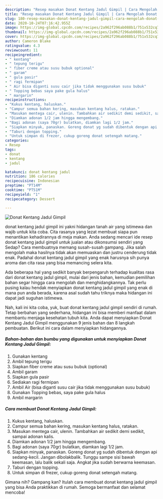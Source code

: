 ```yaml
---
description: "Resep masakan Donat Kentang Jadul Gimpil | Cara Mengolah Donat Kentang Jadul Gimpil Yang Enak Banget"
title: "Resep masakan Donat Kentang Jadul Gimpil | Cara Mengolah Donat Kentang Jadul Gimpil Yang Enak Banget"
slug: 180-resep-masakan-donat-kentang-jadul-gimpil-cara-mengolah-donat-kentang-jadul-gimpil-yang-enak-banget
date: 2020-10-24T07:16:42.955Z
image: https://img-global.cpcdn.com/recipes/2a962f296ab088b1/751x532cq70/donat-kentang-jadul-gimpil-foto-resep-utama.jpg
thumbnail: https://img-global.cpcdn.com/recipes/2a962f296ab088b1/751x532cq70/donat-kentang-jadul-gimpil-foto-resep-utama.jpg
cover: https://img-global.cpcdn.com/recipes/2a962f296ab088b1/751x532cq70/donat-kentang-jadul-gimpil-foto-resep-utama.jpg
author: Cameron Blake
ratingvalue: 4.3
reviewcount: 11
recipeingredient:
- " kentang"
- " tepung terigu"
- " fiber creme atau susu bubuk optional"
- " garam"
- " gula pasir"
- " ragi fermipan"
- " Air bisa diganti susu cair jika tidak menggunakan susu bubuk"
- " Topping bebas saya pake gula halus"
- " margarin"
recipeinstructions:
- "Kukus kentang, haluskan."
- "Campur semua bahan kering, masukan kentang halus, ratakan."
- "Masukan mentega cair, ulenin. Tambahkan air sedikit demi sedikit, sampai adonan kalis."
- "Diamkan adonan 1/2 jam hingga mengembang."
- "Bagi adonan (saya 70gr) bulatkan, diamkan lagi 1/2 jam."
- "Siapkan minyak, panaskan. Goreng donat yg sudah dibentuk dengan api sedang-kecil. Jangan dibolakbalik. Tunggu sampe sisi bawah keemasan, lalu balik sekali saja. Angkat jika sudah berwarna keemasan."
- "Taburi dengan topping."
- "Untuk simpan di frezer, cukup goreng donat setengah matang."
categories:
- Resep
tags:
- donat
- kentang
- jadul

katakunci: donat kentang jadul 
nutrition: 186 calories
recipecuisine: Indonesian
preptime: "PT14M"
cooktime: "PT51M"
recipeyield: "1"
recipecategory: Dessert

---
```



![Donat Kentang Jadul Gimpil](https://img-global.cpcdn.com/recipes/2a962f296ab088b1/751x532cq70/donat-kentang-jadul-gimpil-foto-resep-utama.jpg)


donat kentang jadul gimpil ini yakni hidangan tanah air yang istimewa dan wajib untuk kita coba. Cita rasanya yang lezat membuat siapa pun menantikan kehadirannya di meja makan.
Anda sedang mencari ide resep donat kentang jadul gimpil untuk jualan atau dikonsumsi sendiri yang Sedap? Cara membuatnya memang susah-susah gampang. Jika salah mengolah maka hasilnya tidak akan memuaskan dan justru cenderung tidak enak. Padahal donat kentang jadul gimpil yang enak harusnya sih punya aroma dan cita rasa yang bisa memancing selera kita.



Ada beberapa hal yang sedikit banyak berpengaruh terhadap kualitas rasa dari donat kentang jadul gimpil, mulai dari jenis bahan, kemudian pemilihan bahan segar hingga cara mengolah dan menghidangkannya. Tak perlu pusing kalau hendak menyiapkan donat kentang jadul gimpil yang enak di mana pun anda berada, karena asal sudah tahu triknya maka hidangan ini dapat jadi suguhan istimewa.


Nah, kali ini kita coba, yuk, buat donat kentang jadul gimpil sendiri di rumah. Tetap berbahan yang sederhana, hidangan ini bisa memberi manfaat dalam membantu menjaga kesehatan tubuh kita. Anda dapat menyiapkan Donat Kentang Jadul Gimpil menggunakan 9 jenis bahan dan 8 langkah pembuatan. Berikut ini cara dalam menyiapkan hidangannya.

<!--inarticleads1-->

##### Bahan-bahan dan bumbu yang digunakan untuk menyiapkan Donat Kentang Jadul Gimpil:

1. Gunakan  kentang
1. Ambil  tepung terigu
1. Siapkan  fiber creme atau susu bubuk (optional)
1. Ambil  garam
1. Siapkan  gula pasir
1. Sediakan  ragi fermipan
1. Ambil  Air (bisa diganti susu cair jika tidak menggunakan susu bubuk)
1. Gunakan  Topping bebas, saya pake gula halus
1. Ambil  margarin




<!--inarticleads2-->

##### Cara membuat Donat Kentang Jadul Gimpil:

1. Kukus kentang, haluskan.
1. Campur semua bahan kering, masukan kentang halus, ratakan.
1. Masukan mentega cair, ulenin. Tambahkan air sedikit demi sedikit, sampai adonan kalis.
1. Diamkan adonan 1/2 jam hingga mengembang.
1. Bagi adonan (saya 70gr) bulatkan, diamkan lagi 1/2 jam.
1. Siapkan minyak, panaskan. Goreng donat yg sudah dibentuk dengan api sedang-kecil. Jangan dibolakbalik. Tunggu sampe sisi bawah keemasan, lalu balik sekali saja. Angkat jika sudah berwarna keemasan.
1. Taburi dengan topping.
1. Untuk simpan di frezer, cukup goreng donat setengah matang.




Gimana nih? Gampang kan? Itulah cara membuat donat kentang jadul gimpil yang bisa Anda praktikkan di rumah. Semoga bermanfaat dan selamat mencoba!
